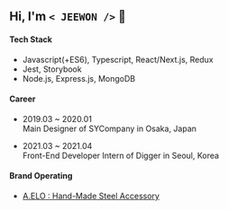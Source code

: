 ## Hi, I'm `< JEEWON />`  👻

#### Tech Stack
  + Javascript(+ES6), Typescript, React/Next.js, Redux
  + Jest, Storybook
  + Node.js, Express.js, MongoDB

#### Career
  + 2019.03 ~ 2020.01<br/>
    Main Designer of SYCompany in Osaka, Japan

  + 2021.03 ~ 2021.04<br/>
    Front-End Developer Intern of Digger in Seoul, Korea
  
#### Brand Operating
  + [A.ELO : Hand-Made Steel Accessory](https://www.idus.com/a-elo)
